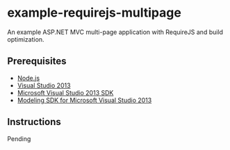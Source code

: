 example-requirejs-multipage
===========================

An example ASP.NET MVC multi-page application with RequireJS and build optimization.

## Prerequisites

* [Node.js](http://nodejs.org/download/)
* [Visual Studio 2013](http://www.visualstudio.com/downloads/download-visual-studio-vs)
* [Microsoft Visual Studio 2013 SDK](http://www.microsoft.com/en-ca/download/details.aspx?id=40758)
* [Modeling SDK for Microsoft Visual Studio 2013](http://www.microsoft.com/en-us/download/details.aspx?id=40754)

## Instructions

Pending
